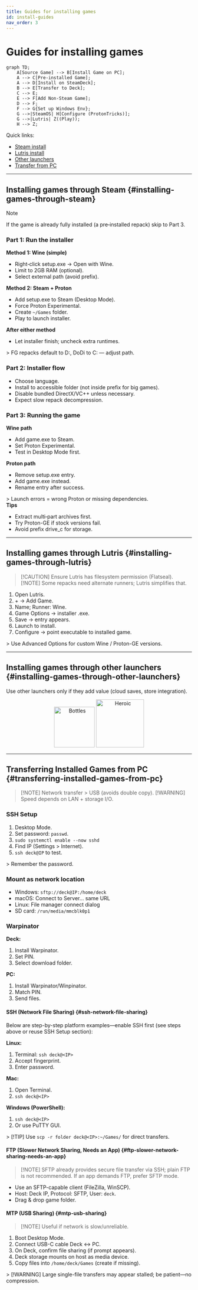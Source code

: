 ```yaml
---
title: Guides for installing games
id: install-guides
nav_order: 3
---
```


# Guides for installing games

```mermaid
graph TD;
    A[Source Game] --> B[Install Game on PC];
    A --> C[Pre-installed Game];
    A --> D[Install on SteamDeck];
    B --> E[Transfer to Deck];
    C --> E;
    E --> F[Add Non-Steam Game];
    D --> F;
    F --> G{Set up Windows Env};
    G -->|SteamOS| H[Configure (ProtonTricks)];
    G -->|Lutris| Z((Play));
    H --> Z;
```

Quick links:

- [Steam install](#installing-games-through-steam)
- [Lutris install](#installing-games-through-lutris)
- [Other launchers](#installing-games-through-other-launchers)
- [Transfer from PC](#transferring-installed-games-from-pc)

---
## Installing games through Steam {#installing-games-through-steam}
> [!NOTE]
> If the game is already fully installed (a pre‑installed repack) skip to Part 3.

### Part 1: Run the installer
<div class="panel"><strong>Method 1: Wine (simple)</strong>
<ul><li>Right‑click setup.exe → Open with Wine.</li><li>Limit to 2GB RAM (optional).</li><li>Select external path (avoid prefix).</li></ul></div>
<div class="panel"><strong>Method 2: Steam + Proton</strong>
<ul><li>Add setup.exe to Steam (Desktop Mode).</li><li>Force Proton Experimental.</li><li>Create <code>~/Games</code> folder.</li><li>Play to launch installer.</li></ul></div>
<div class="panel"><strong>After either method</strong><ul><li>Let installer finish; uncheck extra runtimes.</li></ul></div>
> FG repacks default to D:, DoDi to C: — adjust path.

### Part 2: Installer flow
<div class="panel"><ul>
<li>Choose language.</li>
<li>Install to accessible folder (not inside prefix for big games).</li>
<li>Disable bundled DirectX/VC++ unless necessary.</li>
<li>Expect slow repack decompression.</li>
</ul></div>

### Part 3: Running the game
<div class="panel"><strong>Wine path</strong><ul><li>Add game.exe to Steam.</li><li>Set Proton Experimental.</li><li>Test in Desktop Mode first.</li></ul></div>
<div class="panel"><strong>Proton path</strong><ul><li>Remove setup.exe entry.</li><li>Add game.exe instead.</li><li>Rename entry after success.</li></ul></div>
> Launch errors = wrong Proton or missing dependencies.

<div class="panel"><strong>Tips</strong><ul><li>Extract multi‑part archives first.</li><li>Try Proton-GE if stock versions fail.</li><li>Avoid prefix drive_c for storage.</li></ul></div>

---
## Installing games through Lutris {#installing-games-through-lutris}
> [!CAUTION] Ensure Lutris has filesystem permission (Flatseal).
> [!NOTE] Some repacks need alternate runners; Lutris simplifies that.
<div class="panel"><ol><li>Open Lutris.</li><li>+ → Add Game.</li><li>Name; Runner: Wine.</li><li>Game Options → installer .exe.</li><li>Save → entry appears.</li><li>Launch to install.</li><li>Configure → point executable to installed game.</li></ol></div>
> Use Advanced Options for custom Wine / Proton-GE versions.

---
## Installing games through other launchers {#installing-games-through-other-launchers}
Use other launchers only if they add value (cloud saves, store integration).
<div align="center">
<a href="https://docs.usebottles.com/"><img src="https://cdn2.steamgriddb.com/logo_thumb/b6971181414fe808396c6883eb262e8d.png" alt="Bottles" width="110"></a>
<a href="https://github.com/Heroic-Games-Launcher/HeroicGamesLauncher/wiki/Steam-Deck"><img src="https://cdn2.steamgriddb.com/icon_thumb/9f73f765160d33280216b73b6378c068.png" alt="Heroic" width="130"></a>
</div>

---
## Transferring Installed Games from PC {#transferring-installed-games-from-pc}
> [!NOTE] Network transfer > USB (avoids double copy).
> [!WARNING] Speed depends on LAN + storage I/O.

### SSH Setup
<div class="panel"><ol><li>Desktop Mode.</li><li>Set password: <code>passwd</code>.</li><li><code>sudo systemctl enable --now sshd</code></li><li>Find IP (Settings > Internet).</li><li><code>ssh deck@IP</code> to test.</li></ol></div>
> Remember the password.

### Mount as network location
<div class="panel"><ul><li>Windows: <code>sftp://deck@IP:/home/deck</code></li><li>macOS: Connect to Server… same URL</li><li>Linux: File manager connect dialog</li><li>SD card: <code>/run/media/mmcblk0p1</code></li></ul></div>

### Warpinator
<div class="panel"><strong>Deck:</strong><ol><li>Install Warpinator.</li><li>Set PIN.</li><li>Select download folder.</li></ol><strong>PC:</strong><ol><li>Install Warpinator/Winpinator.</li><li>Match PIN.</li><li>Send files.</li></ol></div>

#### SSH (Network File Sharing) {#ssh-network-file-sharing}
Below are step-by-step platform examples—enable SSH first (see steps above or reuse SSH Setup section):
<div class="panel"><strong>Linux:</strong><ol><li>Terminal: <code>ssh deck@&lt;IP&gt;</code></li><li>Accept fingerprint.</li><li>Enter password.</li></ol><strong>Mac:</strong><ol><li>Open Terminal.</li><li><code>ssh deck@&lt;IP&gt;</code></li></ol><strong>Windows (PowerShell):</strong><ol><li><code>ssh deck@&lt;IP&gt;</code></li><li>Or use PuTTY GUI.</li></ol></div>
> [!TIP] Use <code>scp -r folder deck@&lt;IP&gt;:~/Games/</code> for direct transfers.

#### FTP (Slower Network Sharing, Needs an App) {#ftp-slower-network-sharing-needs-an-app}
> [!NOTE] SFTP already provides secure file transfer via SSH; plain FTP is not recommended. If an app demands FTP, prefer SFTP mode.
<div class="panel"><ul><li>Use an SFTP-capable client (FileZilla, WinSCP).</li><li>Host: Deck IP, Protocol: SFTP, User: <code>deck</code>.</li><li>Drag & drop game folder.</li></ul></div>

#### MTP (USB Sharing) {#mtp-usb-sharing}
> [!NOTE] Useful if network is slow/unreliable.
<div class="panel"><ol><li>Boot Desktop Mode.</li><li>Connect USB-C cable Deck ↔ PC.</li><li>On Deck, confirm file sharing (if prompt appears).</li><li>Deck storage mounts on host as media device.</li><li>Copy files into <code>/home/deck/Games</code> (create if missing).</li></ol></div>
> [!WARNING] Large single-file transfers may appear stalled; be patient—no compression.
